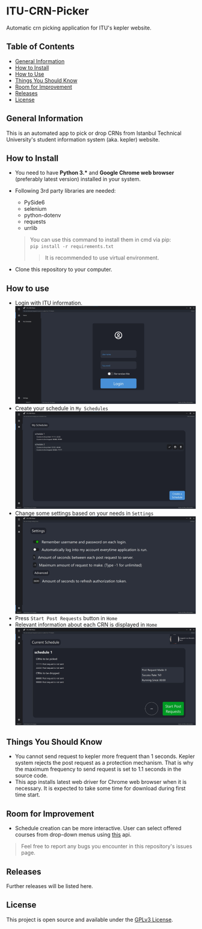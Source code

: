 # ITU-CRN-Picker
Automatic crn picking application for ITU's kepler website.

## Table of Contents
* [General Information](#general-information)
* [How to Install](#how-to-install)
* [How to Use](#how-to-use)
* [Things You Should Know](#things-you-should-know)
* [Room for Improvement](#room-for-improvement)
* [Releases](#releases)
* [License](#license)

## General Information
This is an automated app to pick or drop CRNs from Istanbul Technical University's student information system (aka. kepler) website.

## How to Install
- You need to have **Python 3.\*** and **Google Chrome web browser** (preferably latest version) installed in your system.
- Following 3rd party libraries are needed:
    - PySide6
    - selenium
    - python-dotenv
    - requests
    - urrlib
    > You can use this command to install them in cmd via pip:<br />`pip install -r requirements.txt`
    >> It is recommended to use virtual environment.
    
- Clone this repository to your computer.

## How to use
- Login with ITU information. 
![Login Page](github_images/img01.jpg)
- Create your schedule in `My Schedules`
![My Schedules Page](github_images/img03.jpg)
- Change some settings based on your needs in `Settings`
![Settings Page](github_images/img04.jpg)
- Press `Start Post Requests` button in `Home`
- Relevant information about each CRN is displayed in `Home`
![Home Page](github_images/img02.jpg)

## Things You Should Know
- You cannot send request to kepler more frequent than 1 seconds. Kepler system rejects the post request as a protection mechanism. That is why the maximum frequency to send request is set to 1.1 seconds in the source code.
- This app installs latest web driver for Chrome web browser when it is necessary. It is expected to take some time for download during first time start.

## Room for Improvement
- Schedule creation can be more interactive. User can select offered courses from drop-down menus using [this](https://github.com/itu-helper/data-updater) api.

> Feel free to report any bugs you encounter in this repository's issues page.

## Releases

Further releases will be listed here.

## License
This project is open source and available under the [GPLv3 License](./LICENSE).
